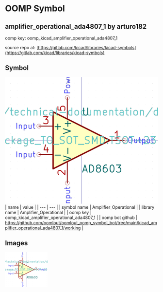 # OOMP Symbol  
## amplifier_operational_ada4807_1  by arturo182  
  
oomp key: oomp_kicad_amplifier_operational_ada4807_1  
  
source repo at: [https://gitlab.com/kicad/libraries/kicad-symbols](https://gitlab.com/kicad/libraries/kicad-symbols)  
## Symbol  
  
[![working.png](working_600.png)](working.png)  
| name | value | 
| --- | --- | 
| symbol name | Amplifier_Operational | 
| library name | Amplifier_Operational | 
| oomp key | oomp_kicad_amplifier_operational_ada4807_1 | 
| oomp bot github | https://github.com/oomlout/oomlout_oomp_symbol_bot/tree/main/kicad_amplifier_operational_ada4807_1/working | 
## Images  
  
[![working.png](working_140.png)](working.png)  
